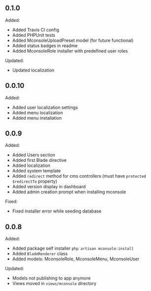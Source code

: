 ## 0.1.0

Added:
  - Added Travis CI config
  - Added PHPUnit tests
  - Added MconsoleUploadPreset model (for future functional)
  - Added status badges in readme
  - Added MconsoleRole installer with predefined user roles

Updated:
  - Updated localization

## 0.0.10

Added:
  - Added user localization settings
  - Added menu localization
  - Added menu installation

## 0.0.9

Added:
  - Added Users section
  - Added first Blade directive
  - Added localization
  - Added system template
  - Added `redirect` method for cms controllers (must have `protected $redirectTo` property)
  - Added version display in dashboard
  - Added admin creation prompt when installing mconsole

Fixed:
  - Fixed installer error while seeding database

## 0.0.8

Added:
  - Added package self installer `php artisan mconsole:install`
  - Added `BladeRenderer` class
  - Added models: MconsoleRole, MconsoleMenu, MconsoleUser

Updated:
  - Models not publishing to app anymore
  - Views moved in `views/mconsole` directory